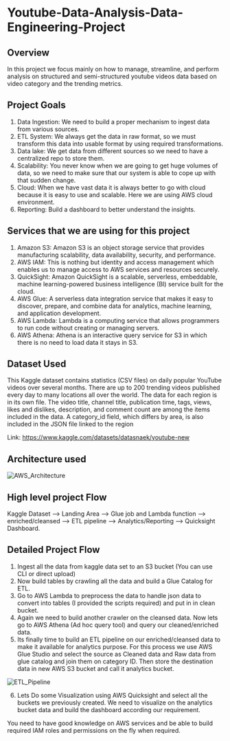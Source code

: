 # Youtube-Data-Analysis-Data-Engineering-Project

## Overview

In this project we focus mainly on how to manage, streamline, and perform analysis on structured and semi-structured youtube videos data based on video category and the trending metrics.

## Project Goals

1. Data Ingestion: We need to build a proper mechanism to ingest data from various sources.
2. ETL System: We always get the data in raw format, so we must transform this data into usable format by using required transformations.
3. Data lake: We get data from different sources so we need to have a centralized repo to store them.
4. Scalability: You never know when we are going to get huge volumes of data, so we need to make sure that our system is able to cope up with that sudden change.
5. Cloud: When we have vast data it is always better to go with cloud because it is easy to use and scalable. Here we are using AWS cloud environment.
6. Reporting: Build a dashboard to better understand the insights.

## Services that we are using for this project

1. Amazon S3: Amazon S3 is an object storage service that provides manufacturing scalability, data availability, security, and performance.
2. AWS IAM: This is nothing but identity and access management which enables us to manage access to AWS services and resources securely.
3. QuickSight: Amazon QuickSight is a scalable, serverless, embeddable, machine learning-powered business intelligence (BI) service built for the cloud.
4. AWS Glue: A serverless data integration service that makes it easy to discover, prepare, and combine data for analytics, machine learning, and application development.
5. AWS Lambda: Lambda is a computing service that allows programmers to run code without creating or managing servers.
6. AWS Athena: Athena is an interactive query service for S3 in which there is no need to load data it stays in S3.

## Dataset Used

This Kaggle dataset contains statistics (CSV files) on daily popular YouTube videos over several months. There are up to 200 trending videos published every day to many locations all over the world. The data for each region is in its own file. The video title, channel title, publication time, tags, views, likes and dislikes, description, and comment count are among the items included in the data. A category_id field, which differs by area, is also included in the JSON file linked to the region

Link: https://www.kaggle.com/datasets/datasnaek/youtube-new

## Architecture used

![AWS_Architecture](https://github.com/venkat2705/Youtube-data-analysis-data-engineering/assets/60357150/1b33b3df-ba47-4c8e-9518-973b3c0c67f3)


## High level project Flow

Kaggle Dataset --> Landing Area --> Glue job and Lambda function --> enriched/cleansed --> ETL pipeline --> Analytics/Reporting --> Quicksight Dashboard.

## Detailed Project Flow

1. Ingest all the data from kaggle data set to an S3 bucket (You can use CLI or direct upload)
2. Now build tables by crawling all the data and build a Glue Catalog for ETL.
3. Go to AWS Lambda to preprocess the data to handle json data to convert into tables (I provided the scripts required) and put in in clean bucket.
4. Again we need to build another crawler on the cleansed data. Now lets go to AWS Athena (Ad hoc query tool) and query our cleaned/enriched data.
5. Its finally time to build an ETL pipeline on our enriched/cleansed data to make it available for analytics purpose. For this process we use AWS Glue Studio  and select the source as Cleaned data and Raw data from glue catalog and join them on category ID. Then store the destination data in new AWS S3 bucket and call it analytics bucket.

![ETL_Pipeline](https://github.com/venkat2705/Youtube-data-analysis-data-engineering/assets/60357150/45f1627f-8087-41b2-b1ca-b89d3ac6a9fd)

6. Lets Do some Visualization using AWS Quicksight and select all the buckets we previously created. We need to visualize on the analytics bucket data and build the dashboard according our requirement.

You need to have good knowledge on AWS services and be able to build required IAM roles and permissions on the fly when required.













